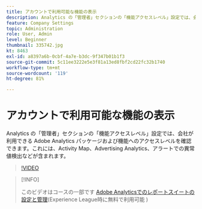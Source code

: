 ```yaml
---
title: アカウントで利用可能な機能の表示
description: Analytics の「管理者」セクションの「機能アクセスレベル」設定では、会社が利用できる Adobe Analytics パッケージおよび機能へのアクセスレベルを確認できます。これには、Activity Map、Advertising Analytics、アラートでの異常値検出などが含まれます。
feature: Company Settings
topic: Administration
role: User, Admin
level: Beginner
thumbnail: 335742.jpg
kt: 8463
exl-id: a8397a6b-0cbf-4a7e-b3dc-9f347b01b1f3
source-git-commit: 5c11ee3222e5e3f81a13ed8fbf2cd22fc32b1740
workflow-type: tm+mt
source-wordcount: '119'
ht-degree: 81%

---
```


# アカウントで利用可能な機能の表示

Analytics の「管理者」セクションの「機能アクセスレベル」設定では、会社が利用できる Adobe Analytics パッケージおよび機能へのアクセスレベルを確認できます。これには、Activity Map、Advertising Analytics、アラートでの異常値検出などが含まれます。

>[!VIDEO](https://video.tv.adobe.com/v/335742/?quality=12&learn=on)

>[!INFO]
>
> このビデオはコースの一部です [Adobe Analyticsでのレポートスイートの設定と管理](https://experienceleague.adobe.com/?recommended=Analytics-A-1-2021.1.administration&amp;lang=ja)(Experience League時に無料で利用可能 )
